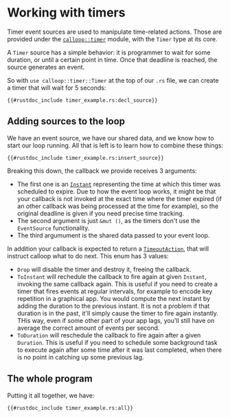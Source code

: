 # Working with timers

Timer event sources are used to manipulate time-related actions. Those are provided under the [`calloop::timer`](api/calloop/timer/index.html) module, with the `Timer` type at its core.

A `Timer` source has a simple behavior: it is programmer to wait for some duration, or until a certain point in time. Once that deadline is reached, the source generates an event.

So with `use calloop::timer::Timer` at the top of our `.rs` file, we can create a timer that will wait for 5 seconds:

```rust,noplayground
{{#rustdoc_include timer_example.rs:decl_source}}
```

## Adding sources to the loop
We have an event source, we have our shared data, and we know how to start our loop running. All that is left is to learn how to combine these things:

```rust,noplayground
{{#rustdoc_include timer_example.rs:insert_source}}
```

Breaking this down, the callback we provide receives 3 arguments:

- The first one is an [`Instant`](https://doc.rust-lang.org/stable/std/time/struct.Instant.html) representing the time at which this timer was scheduled to expire. Due to how the event loop works, it might be that your callback is not invoked at the exact time where the timer expired (if an other callback was being processed at the time for example), so the original deadline is given if you need precise time tracking.
- The second argument is just `&mut ()`, as the timers don't use the `EventSource` functionality.
- The third argumument is the shared data passed to your event loop.

In addition your callback is expected to return a [`TimeoutAction`](api/calloop/timer/enum.TimeoutAction.html), that will instruct calloop what to do next. This enum has 3 values:

- `Drop` will disable the timer and destroy it, freeing the callback.
- `ToInstant` will rechedule the callback to fire again at given `Instant`, invoking the same callback again. This is useful if you need to create a timer that fires events at regular intervals, for example to encode key repetition in a graphical app. You would compute the next instant by adding the duration to the previous instant. It is not a problem if that duration is in the past, it'll simply cause the timer to fire again instantly. THis way, even if some other part of your app lags, you'll still have on average the correct amount of events per second.
- `ToDuration` will reschedule the callback to fire again after a given `Duration`. This is useful if you need to schedule some background task to execute again after some time after it was last completed, when there is no point in catching up some previous lag.

## The whole program

Putting it all together, we have:

```rust,noplayground
{{#rustdoc_include timer_example.rs:all}}
```

